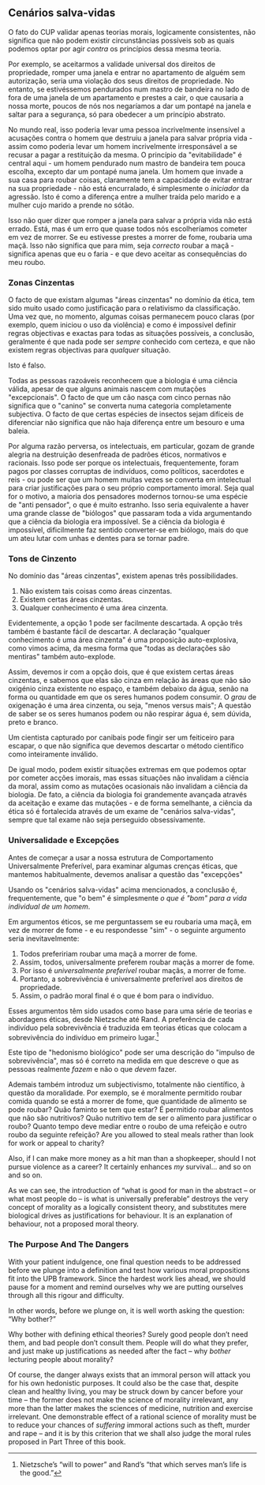 ## Cenários salva-vidas

O fato do CUP validar apenas teorias morais, logicamente consistentes, não significa que não podem existir circunstâncias possíveis sob as quais podemos optar por agir *contra* os princípios dessa mesma teoria.

Por exemplo, se aceitarmos a validade universal dos direitos de propriedade, romper uma janela e entrar no apartamento de alguém sem autorização, seria uma violação dos seus direitos de propriedade. No entanto, se estivéssemos pendurados num mastro de bandeira no lado de fora de uma janela de um apartamento e prestes a cair, o que causaria a nossa morte, poucos de nós nos negaríamos a dar um pontapé na janela e saltar para a segurança, só para obedecer a um princípio abstrato.

No mundo real, isso poderia levar uma pessoa incrivelmente insensível a acusações contra o homem que destruiu a janela para salvar própria vida - assim como poderia levar um homem incrivelmente irresponsável a se recusar a pagar a restituição da mesma. O princípio da "evitabilidade" é central aqui - um homem pendurado num mastro de bandeira tem pouca escolha, excepto dar um pontapé numa janela. Um homem que invade a sua casa para roubar coisas, claramente tem a capacidade de evitar entrar na sua propriedade - não está encurralado, é simplesmente o *iniciador* da agressão. Isto é como a diferença entre a mulher traída pelo marido e a mulher cujo marido a prende no sótão.

Isso não quer dizer que romper a janela para salvar a própria vida não está errado. Está, mas é um erro que quase todos nós escolheríamos cometer em vez de morrer. Se eu estivesse prestes a morrer de fome, roubaria uma maçã. Isso não significa que para mim, seja *correcto* roubar a maçã - significa apenas que eu o faria - e que devo aceitar as consequências do meu roubo.<sup id="fnref:10"><a href="#fn:10" class="footnote-ref"></a></sup>

### Zonas Cinzentas

O facto de que existam algumas "áreas cinzentas" no domínio da ética, tem sido muito usado como justificação para o relativismo da classificação. Uma vez que, no momento, algumas coisas permanecem pouco claras (por exemplo, quem iniciou o uso da violência) e como é impossível definir regras objectivas e exactas para todas as situações possíveis, a conclusão, geralmente é que nada pode ser *sempre* conhecido com certeza, e que não existem regras objectivas para *qualquer* situação.

Isto é falso.

Todas as pessoas razoáveis reconhecem que a biologia é uma ciência válida, apesar de que alguns animais nascem com mutações "excepcionais". O facto de que um cão nasça com cinco pernas não significa que o "canino" se converta numa categoria completamente subjectiva. O facto de que certas espécies de insectos sejam difíceis de diferenciar não significa que não haja diferença entre um besouro e uma baleia.

Por alguma razão perversa, os intelectuais, em particular, gozam de grande alegria na destruição desenfreada de padrões éticos, normativos e racionais. Isso pode ser porque os intelectuais, frequentemente, foram pagos por classes corruptas de indivíduos, como políticos, sacerdotes e reis - ou pode ser que um homem muitas vezes se converta em intelectual para criar justificações para o seu próprio comportamento imoral. Seja qual for o motivo, a maioria dos pensadores modernos tornou-se uma espécie de "anti pensador", o que é muito estranho. Isso seria equivalente a haver uma grande classe de "biólogos" que passaram toda a vida argumentando que a ciência da biologia era impossível. Se a ciência da biologia é impossível, dificilmente faz sentido converter-se em biólogo, mais do que um ateu lutar com unhas e dentes para se tornar padre.

### Tons de Cinzento

No domínio das "áreas cinzentas", existem apenas três possibilidades.

1. Não existem tais coisas como áreas cinzentas.
2. Existem certas áreas cinzentas.
3. Qualquer conhecimento é uma área cinzenta.

Evidentemente, a opção 1 pode ser facilmente descartada. A opção três também é bastante fácil de descartar. A declaração "qualquer conhecimento é uma área cinzenta" é uma proposição auto-explosiva, como vimos acima, da mesma forma que "todas as declarações são mentiras" também auto-explode.

Assim, devemos ir com a opção dois, que é que existem certas áreas cinzentas, e sabemos que elas são cinza em relação às áreas que não são oxigénio cinza existente no espaço, e também debaixo da água, senão na forma ou quantidade em que os seres humanos podem consumir. O *grau* de oxigenação é uma área cinzenta, ou seja, "menos versus mais"; A questão de saber se os seres humanos podem ou não respirar água é, sem dúvida, preto e branco.

Um cientista capturado por canibais pode fingir ser um feiticeiro para escapar, o que não significa que devemos descartar o método científico como inteiramente inválido.

De igual modo, podem existir situações extremas em que podemos optar por cometer acções imorais, mas essas situações não invalidam a ciência da moral, assim como as mutações ocasionais não invalidam a ciência da biologia. De fato, a ciência da biologia foi grandemente avançada através da aceitação e exame das mutações - e de forma semelhante, a ciência da ética só é fortalecida através de um exame de "cenários salva-vidas", sempre que tal exame não seja perseguido obsessivamente.

### Universalidade e Excepções

Antes de começar a usar a nossa estrutura de Comportamento Universalmente Preferível, para examinar algumas crenças éticas, que mantemos habitualmente, devemos analisar a questão das "excepções"

Usando os "cenários salva-vidas" acima mencionados, a conclusão é, frequentemente, que "o bem" é simplesmente *o que é "bom" para a vida individual de um homem*.

Em argumentos éticos, se me perguntassem se eu roubaria uma maçã, em vez de morrer de fome - e eu respondesse "sim" - o seguinte argumento seria inevitavelmente:

1. Todos prefeririam roubar uma maçã a morrer de fome.
2. Assim, todos, universalmente preferem roubar maçãs a morrer de fome.
3. Por isso é *universalmente preferível* roubar maçãs, a morrer de fome.
4. Portanto, a sobrevivência é universalmente preferível aos direitos de propriedade.
5. Assim, o padrão moral final é o que é bom para o indivíduo.

Esses argumentos têm sido usados como base para uma série de teorias e abordagens éticas, desde Nietzsche até Rand. A preferência de cada indivíduo pela sobrevivência é traduzida em teorias éticas que colocam a sobrevivência do indivíduo em primeiro lugar.[^11]

Este tipo de "hedonismo biológico" pode ser uma descrição do "impulso de sobrevivência", mas só é correto na medida em que descreve o que as pessoas realmente *fazem* e não o que *devem* fazer.

Ademais também introduz um subjectivismo, totalmente não científico, à questão da moralidade. Por exemplo, se é moralmente permitido roubar comida quando se está a morrer de fome, que quantidade de alimento se pode roubar? Quão faminto se tem que estar? É permitido roubar alimentos que não são nutritivos? Quão nutritivo tem de ser o alimento para justificar o roubo? Quanto tempo deve mediar entre o roubo de uma refeição e outro roubo da seguinte refeição? Are you allowed to steal meals rather than look for work or appeal to charity?

Also, if I can make more money as a hit man than a shopkeeper, should I not pursue violence as a career? It certainly enhances *my* survival... and so on and so on.

As we can see, the introduction of “what is good for man in the abstract – or what most people do – is what is universally preferable” destroys the very concept of morality as a logically consistent theory, and substitutes mere biological drives as justifications for behaviour. It is an explanation of behaviour, not a proposed moral theory.

### The Purpose And The Dangers

With your patient indulgence, one final question needs to be addressed before we plunge into a definition and test how various moral propositions fit into the UPB framework. Since the hardest work lies ahead, we should pause for a moment and remind ourselves why we are putting ourselves through all this rigour and difficulty.

In other words, before we plunge on, it is well worth asking the question: “Why bother?”

Why bother with defining ethical theories? Surely good people don’t need them, and bad people don’t consult them. People will do what they prefer, and just make up justifications as needed after the fact – why *bother* lecturing people about morality?

Of course, the danger always exists that an immoral person will attack you for his own hedonistic purposes. It could also be the case that, despite clean and healthy living, you may be struck down by cancer before your time – the former does not make the science of morality irrelevant, any more than the latter makes the sciences of medicine, nutrition and exercise irrelevant. One demonstrable effect of a rational science of morality must be to reduce your chances of *suffering* immoral actions such as theft, murder and rape – and it is by this criterion that we shall also judge the moral rules proposed in Part Three of this book.

[^10]: Of course, if I were such an incompetent or confused human being that I ended up on the verge of starvation, incarceration might be an improvement to my situation.

[^11]: Nietzsche’s “will to power” and Rand’s “that which serves man’s life is the good.”